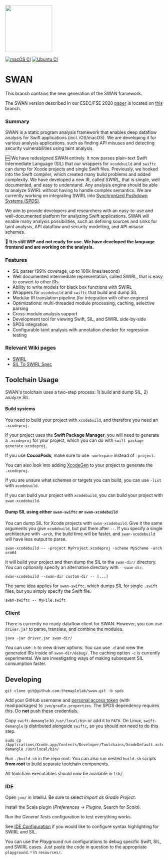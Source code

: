 <img src="https://karimali.ca/resources/images/projects/swan.png" width="150">

[![macOS CI](https://github.com/themaplelab/swan/actions/workflows/macOS.yml/badge.svg)](https://github.com/themaplelab/swan/actions/workflows/macOS.yml) [![Ubuntu CI](https://github.com/themaplelab/swan/actions/workflows/ubuntu.yml/badge.svg)](https://github.com/themaplelab/swan/actions/workflows/ubuntu.yml)

# SWAN

This branch contains the new generation of the SWAN framework.

The SWAN version described in our ESEC/FSE 2020 [paper](https://karimali.ca/resources/papers/swan.pdf) is located on [this](https://github.com/themaplelab/swan/tree/2020) branch.

###  Summary

SWAN is a static program analysis framework that enables deep dataflow analysis for Swift applications (incl. iOS/macOS). We are developing it for various analysis applications, such as finding API misuses and detecting security vulnerabilities using taint analysis.

:new: We have redesigned SWAN entirely. It now parses plain-text Swift Intermediate Language (SIL) that our wrappers for `xcodebuild` and `swiftc` can dump for Xcode projects and single Swift files. Previously, we hooked into the Swift compiler, which created many build problems and added complexity. We have developed a new IR, called *SWIRL*, that is simple, well documented, and easy to understand. Any analysis engine should be able to analyze SWIRL without having to handle complex semantics. We are currently working on integrating SWIRL into [Synchronized Pushdown Systems (SPDS)](https://github.com/CodeShield-Security/SPDS).

We aim to provide developers and researchers with an easy-to-use and well-documented platform for analyzing Swift applications. SWAN will enable many analysis possibilities, such as defining sources and sinks for taint analysis, API dataflow and security modelling, and API misuse schemes.

:construction: **It is still WIP and not ready for use. We have developed the language frontend and are working on the analysis.**

### Features

- SIL parser (99% coverage, up to 100k lines/second)
- Well documented intermediate representation, called SWIRL, that is easy to convert to other IRs
- Ability to write models for black box functions with SWIRL
- Wrappers for `xcodebuild` and `swiftc` that build and dump SIL
- Modular IR translation pipeline (for integration with other engines)
- Optimizations: multi-threaded module processing, caching, selective parsing
- Cross-module analysis support
- Development tool for viewing Swift, SIL, and SWIRL side-by-side
- SPDS integration
- Configurable taint analysis with annotation checker for regression testing

### Relevant Wiki pages

- [SWIRL](https://github.com/themaplelab/swan/wiki/SWIRL)
- [SIL To SWIRL Spec](https://github.com/themaplelab/swan/wiki/SIL-To-SWIRL-Spec)

## Toolchain Usage

SWAN's toolchain uses a two-step process: 1) build and dump SIL, 2) analyze SIL.

#### Build systems

You need to build your project with `xcodebuild`, and therefore you need an `.xcodeproj`.

If your project uses the **Swift Package Manager**, you will need to generate a `.xcodeproj` for your project, which you can do with `swift package generate-xcodeproj`.

If you use **CocoaPods**, make sure to use `-workspace` instead of `-project`. 

You can also look into adding [XcodeGen](https://github.com/yonaskolb/XcodeGen) to your project to generate the `.xcodeproj`.

If you are unsure what schemes or targets you can build, you can use `-list` with `xcodebuild`.

If you can build your project with `xcodebuild`, you can build your project with `swan-xcodebuild`.

#### Dump SIL using either `swan-swiftc` or `swan-xcodebuild`

You can dump SIL for Xcode projects with `swan-xcodebuild`. Give it the same arguments you give `xcodebuild`, but put them after `--`. If you specify a single architecture with `-arch`, the build time will be faster, and `swan-xcodebuild` will have less output to parse.

```
swan-xcodebuild -- -project MyProject.xcodeproj -scheme MyScheme -arch arm64
```

It will build your project and then dump the SIL to the `swan-dir/` directory. You can optionally specify an alternative directory with `--swan-dir`.

```
swan-xcodebuild --swan-dir custom-dir -- [...]
```

The same idea applies for `swan-swiftc`, which dumps SIL for single `.swift` files, but you simply specify the Swift file.

```
swan-swiftc -- MyFile.swift
```

### Client

There is currently no ready dataflow client for SWAN. However, you can use `driver.jar` to parse, translate, and combine the modules.

```
java -jar driver.jar swan-dir/
```

You can use `-h` to view driver options. You can use `-d` and view the generated IRs inside of `swan-dir/debug/`. The caching option `-c` is currently experimental. We are investigating ways of making subsequent SIL consumption faster.

## Developing

```
git clone git@github.com:themaplelab/swan.git -b spds
```

Add your GitHub username and [personal access token](https://docs.github.com/en/github/authenticating-to-github/creating-a-personal-access-token) (with read:packages) to `jvm/gradle.properties`. The SPDS dependency requires this. Do **not** push these credentials.

Copy `swift-demangle` to `/usr/local/bin` or add it to `PATH`. On Linux, `swift-demangle` is distributed alongside `swiftc`, so you should not need to do this step.

```
sudo cp /Applications/Xcode.app/Contents/Developer/Toolchains/XcodeDefault.xctoolchain/usr/bin/swift-demangle /usr/local/bin/
```


Run `./build.sh` in the repo root. You can also run nested `build.sh` scripts **from root** to build separate toolchain components.

All toolchain executables should now be available in `lib/`.

### IDE

Open `jvm/` in IntelliJ. Be sure to select *Import as Gradle Project*.

Install the Scala plugin (*Preferences -> Plugins*, Search for *Scala*).

Run the *General Tests* configuration to test everything works.

See [IDE Configuration](https://github.com/themaplelab/swan/wiki/IDE-Configuration) if you would like to configure syntax highlighting for SWIRL and SIL.

You can use the *Playground* run configurations to debug specific Swift, SIL, and SWIRL cases. Just paste the code in question to the appropriate `playground.*` in `resources/`.
